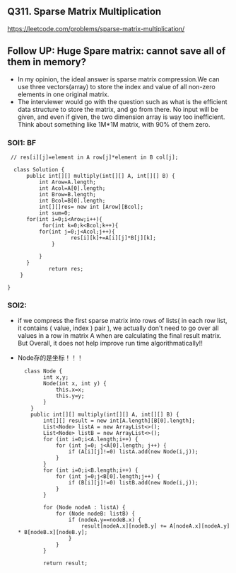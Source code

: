 ## Q311. Sparse Matrix Multiplication
https://leetcode.com/problems/sparse-matrix-multiplication/
## Follow UP: Huge Spare matrix: cannot save all of them in memory?

* In my opinion, the ideal answer is sparse matrix compression.We can use three vectors(array) to store the index and value of all non-zero elements in one original matrix.
* The interviewer would go with the question such as what is the efficient data structure to store the matrix, and go from there. No input will be given, and even if given, the two dimension array is way too inefficient. Think about something like 1M*1M matrix, with 90% of them zero.


### SOl1: BF

     // res[i][j]=element in A row[j]*element in B col[j];

      class Solution {
          public int[][] multiply(int[][] A, int[][] B) {
              int Arow=A.length;
              int Acol=A[0].length;
              int Brow=B.length;
              int Bcol=B[0].length;
              int[][]res= new int [Arow][Bcol];
              int sum=0;
          for(int i=0;i<Arow;i++){
               for(int k=0;k<Bcol;k++){
              for(int j=0;j<Acol;j++){                                                                                 
                        res[i][k]+=A[i][j]*B[j][k];  
                  }

              }
          }
                 return res;
        }

    }
 ### SOl2: 
 * if we compress the first sparse matrix into rows of lists( in each row list, it contains ( value, index ) pair ), we actually don't need to go over all values in a row in matrix A when are calculating the final result matrix. But Overall, it does not help improve run time algorithmatically!!
 * Node存的是坐标！！！ 
 
         class Node {
               int x,y;
               Node(int x, int y) {
                   this.x=x;
                   this.y=y;
               }
           }
           public int[][] multiply(int[][] A, int[][] B) {
               int[][] result = new int[A.length][B[0].length];
               List<Node> listA = new ArrayList<>();
               List<Node> listB = new ArrayList<>();
               for (int i=0;i<A.length;i++) {
                   for (int j=0; j<A[0].length; j++) {
                       if (A[i][j]!=0) listA.add(new Node(i,j));
                   }
               }
               for (int i=0;i<B.length;i++) {
                   for (int j=0;j<B[0].length;j++) {
                       if (B[i][j]!=0) listB.add(new Node(i,j));
                   }
               }

               for (Node nodeA : listA) {
                   for (Node nodeB: listB) {
                       if (nodeA.y==nodeB.x) {
                           result[nodeA.x][nodeB.y] += A[nodeA.x][nodeA.y] * B[nodeB.x][nodeB.y];
                       }
                   }
               }

               return result;




